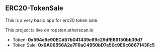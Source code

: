 ## ERC20-TokenSale
This is a very basic app for erc20 token sale. 

This project is live on ropsten.etherscan.io
 - Token: <b>0x594e5e90ECd57b041439c69c29dfE86150bb39d7</b>
 - Token Sale: <b>0x6A06556A2e7F9aC4950bD7a50c9E9c6867143Fc5</b>
